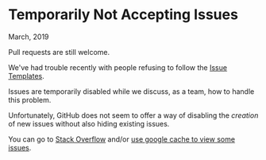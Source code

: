 # Temporarily Not Accepting Issues

March, 2019

Pull requests are still welcome.

We've had trouble recently with people refusing to follow the [Issue
Templates](https://github.com/paper-trail-gem/paper_trail/tree/master/.github/ISSUE_TEMPLATE).

Issues are temporarily disabled while we discuss, as a team, how to handle
this problem.

Unfortunately, GitHub does not seem to offer a way of disabling the *creation*
of new issues without also hiding existing issues.

You can go to [Stack Overflow](https://stackoverflow.com/questions/tagged/paper-trail-gem) and/or [use google cache to view some issues](https://www.google.com/?q=papertrail+gem+issues+site%3Agithub.com).
